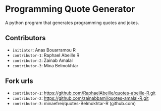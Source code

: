 # Programming Quote Generator

A python program that generates programming quotes and jokes.

## Contributors
- `initiator`: Anas Bouarramou R
- `contributor-1`: Raphael Abeille R
- `contributor-2`: Zainab Amalal
- `contributor-3`: Mina Belmokhtar

## Fork urls
- `contributor-1`: https://github.com/RaphaelAbeille/quotes-abeille-R.git
- `contributor-2`: https://github.com/zainabbaml/quotes-amalal-R.git
- `contributor-3`: minaefrei/quotes-Belmokhtar-R (github.com)
